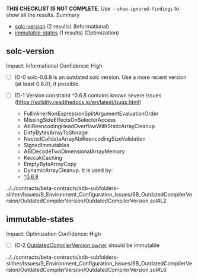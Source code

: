 **THIS CHECKLIST IS NOT COMPLETE**. Use `--show-ignored-findings` to show all the results.
Summary
 - [solc-version](#solc-version) (2 results) (Informational)
 - [immutable-states](#immutable-states) (1 results) (Optimization)
## solc-version
Impact: Informational
Confidence: High
 - [ ] ID-0
solc-0.6.8 is an outdated solc version. Use a more recent version (at least 0.8.0), if possible.

 - [ ] ID-1
Version constraint ^0.6.8 contains known severe issues (https://solidity.readthedocs.io/en/latest/bugs.html)
	- FullInlinerNonExpressionSplitArgumentEvaluationOrder
	- MissingSideEffectsOnSelectorAccess
	- AbiReencodingHeadOverflowWithStaticArrayCleanup
	- DirtyBytesArrayToStorage
	- NestedCalldataArrayAbiReencodingSizeValidation
	- SignedImmutables
	- ABIDecodeTwoDimensionalArrayMemory
	- KeccakCaching
	- EmptyByteArrayCopy
	- DynamicArrayCleanup.
It is used by:
	- [^0.6.8](../../contracts/beta-contracts/sdb-subfolders-slither/Issues/9_Environment_Configuration_Issues/9B_OutdatedCompilerVersion/OutdatedCompilerVersion/OutdatedCompilerVersion.sol#L2)

../../contracts/beta-contracts/sdb-subfolders-slither/Issues/9_Environment_Configuration_Issues/9B_OutdatedCompilerVersion/OutdatedCompilerVersion/OutdatedCompilerVersion.sol#L2


## immutable-states
Impact: Optimization
Confidence: High
 - [ ] ID-2
[OutdatedCompilerVersion.owner](../../contracts/beta-contracts/sdb-subfolders-slither/Issues/9_Environment_Configuration_Issues/9B_OutdatedCompilerVersion/OutdatedCompilerVersion/OutdatedCompilerVersion.sol#L6) should be immutable 

../../contracts/beta-contracts/sdb-subfolders-slither/Issues/9_Environment_Configuration_Issues/9B_OutdatedCompilerVersion/OutdatedCompilerVersion/OutdatedCompilerVersion.sol#L6


